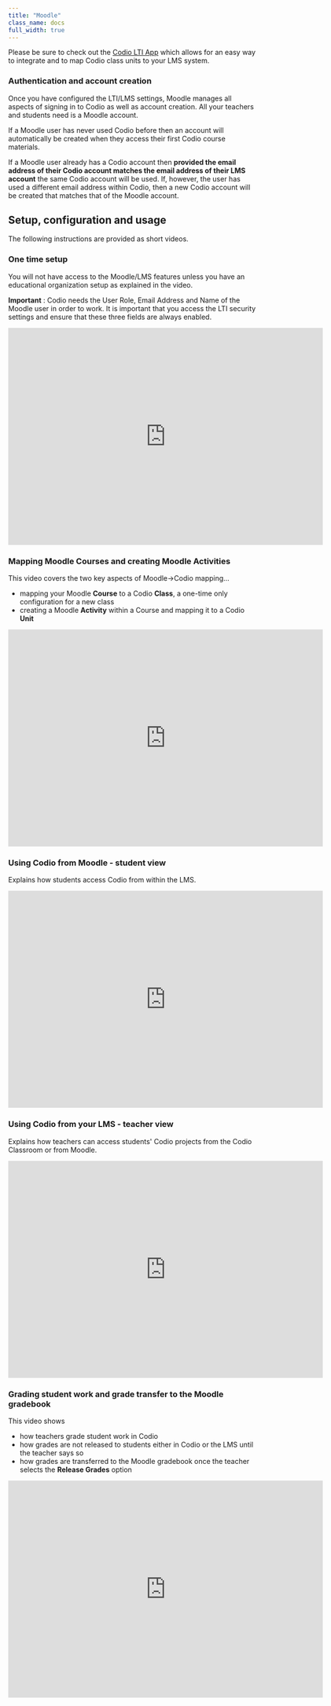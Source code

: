 ```yaml
---
title: "Moodle"
class_name: docs
full_width: true
---
```


Please be sure to check out the [Codio LTI App](/docs/classes/lti/ltiapp) which allows for an easy way to integrate and to map Codio class units to your LMS system.

### Authentication and account creation
Once you have configured the LTI/LMS settings, Moodle manages all aspects of signing in to Codio as well as account creation. All your teachers and students need is a Moodle account.

If a Moodle user has never used Codio before then an account will automatically be created when they access their first Codio course materials.

If a Moodle user already has a Codio account then **provided the email address of their Codio account matches the email address of their LMS account** the same Codio account will be used. If, however, the user has used a different email address within Codio, then a new Codio account will be created that matches that of the Moodle account.

## Setup, configuration and usage
The following instructions are provided as short videos.

### One time setup
You will not have access to the Moodle/LMS features unless you have an educational organization setup as explained in the video.

**Important** : Codio needs the User Role, Email Address and Name of the Moodle user in order to work. It is important that you access the LTI security settings and ensure that these three fields are always enabled.

<iframe src="https://player.vimeo.com/video/170350745" width="640" height="442" frameborder="0" webkitallowfullscreen mozallowfullscreen allowfullscreen></iframe>


### Mapping Moodle Courses and creating Moodle Activities
This video covers the two key aspects of Moodle->Codio mapping...

- mapping your Moodle **Course** to a Codio **Class**, a one-time only configuration for a new class
- creating a Moodle **Activity** within a Course and mapping it to a Codio **Unit**

<iframe src="https://player.vimeo.com/video/170350816" width="640" height="442" frameborder="0" webkitallowfullscreen mozallowfullscreen allowfullscreen></iframe>

### Using Codio from Moodle - student view
Explains how students access Codio from within the LMS.

<iframe src="https://player.vimeo.com/video/170350928" width="640" height="442" frameborder="0" webkitallowfullscreen mozallowfullscreen allowfullscreen></iframe>

### Using Codio from your LMS - teacher view
Explains how teachers can access students' Codio projects from the Codio Classroom or from Moodle.

<iframe src="https://player.vimeo.com/video/170354127" width="640" height="442" frameborder="0" webkitallowfullscreen mozallowfullscreen allowfullscreen></iframe>

### Grading student work and grade transfer to the Moodle gradebook
This video shows 

- how teachers grade student work in Codio
- how grades are not released to students either in Codio or the LMS until the teacher says so
- how grades are transferred to the Moodle gradebook once the teacher selects the **Release Grades** option

<iframe src="https://player.vimeo.com/video/170354128" width="640" height="442" frameborder="0" webkitallowfullscreen mozallowfullscreen allowfullscreen></iframe>
